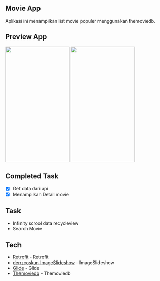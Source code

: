 ## Movie App
Aplikasi ini menampilkan list movie populer menggunakan themoviedb.

## Preview App
<span align="center"><img width="200px" height="360px" src="img/main.gif"></span>
<span align="center"><img width="200px" height="360px" src="img/detail.gif"></span>

## Completed Task
- [x] Get data dari api
- [x] Menampilkan Detail movie

## Task
- Infinity scrool data recycleview
- Search Movie

## Tech 
- [Retrofit](https://square.github.io/retrofit/) - Retrofit
- [denzcoskun ImageSlideshow](https://github.com/denzcoskun/ImageSlideshow) - ImageSlideshow
- [Glide](https://github.com/bumptech/glide) - Glide
- [Themoviedb](https://www.themoviedb.org/) - Themoviedb